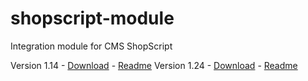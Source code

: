 shopscript-module
=================

Integration module for CMS ShopScript

Version 1.14 - [Download](https://github.com/intarocrm/shopscript-module/archive/v.1.14.zip) - [Readme](https://github.com/intarocrm/shopscript-module/blob/v.1.14/README.md)
Version 1.24 - [Download](https://github.com/intarocrm/shopscript-module/archive/v.1.24.zip) - [Readme](https://github.com/intarocrm/shopscript-module/blob/v.1.24/README.md)

